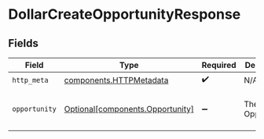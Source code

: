 # DollarCreateOpportunityResponse


## Fields

| Field                                                                      | Type                                                                       | Required                                                                   | Description                                                                | Example                                                                    |
| -------------------------------------------------------------------------- | -------------------------------------------------------------------------- | -------------------------------------------------------------------------- | -------------------------------------------------------------------------- | -------------------------------------------------------------------------- |
| `http_meta`                                                                | [components.HTTPMetadata](../../models/components/httpmetadata.md)         | :heavy_check_mark:                                                         | N/A                                                                        |                                                                            |
| `opportunity`                                                              | [Optional[components.Opportunity]](../../models/components/opportunity.md) | :heavy_minus_sign:                                                         | The new Opportunity.                                                       | {<br/>"$ref": "#/components/examples/opportunity"<br/>}                    |